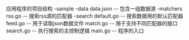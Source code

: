 应用程序的项目结构
-sample
   -data
      data.json         -- 包含一组数据源
   -matchers
      rss.go            -- 搜索rss源的匹配器
   -search
      default.go        -- 搜索数据用的默认匹配器
      feed.go           -- 用于读取json数据文件
      match.go          -- 用于支持不同匹配器的接口
      search.go         -- 执行搜索的主控制逻辑
   main.go              -- 程序的入口